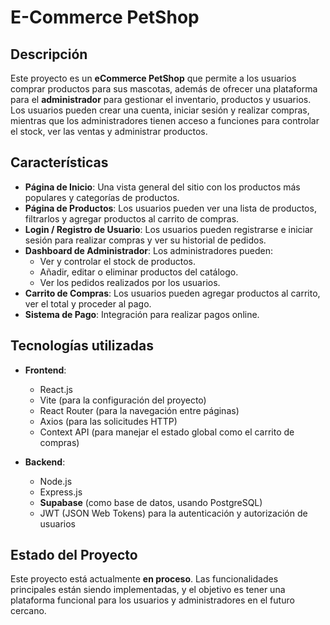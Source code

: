 # E-Commerce PetShop

## Descripción
Este proyecto es un **eCommerce PetShop** que permite a los usuarios comprar productos para sus mascotas, además de ofrecer una plataforma para el **administrador** para gestionar el inventario, productos y usuarios. Los usuarios pueden crear una cuenta, iniciar sesión y realizar compras, mientras que los administradores tienen acceso a funciones para controlar el stock, ver las ventas y administrar productos.

## Características
- **Página de Inicio**: Una vista general del sitio con los productos más populares y categorías de productos.
- **Página de Productos**: Los usuarios pueden ver una lista de productos, filtrarlos y agregar productos al carrito de compras.
- **Login / Registro de Usuario**: Los usuarios pueden registrarse e iniciar sesión para realizar compras y ver su historial de pedidos.
- **Dashboard de Administrador**: Los administradores pueden:
  - Ver y controlar el stock de productos.
  - Añadir, editar o eliminar productos del catálogo.
  - Ver los pedidos realizados por los usuarios.
- **Carrito de Compras**: Los usuarios pueden agregar productos al carrito, ver el total y proceder al pago.
- **Sistema de Pago**: Integración para realizar pagos online.

## Tecnologías utilizadas
- **Frontend**: 
  - React.js
  - Vite (para la configuración del proyecto)
  - React Router (para la navegación entre páginas)
  - Axios (para las solicitudes HTTP)
  - Context API (para manejar el estado global como el carrito de compras)

- **Backend**: 
  - Node.js
  - Express.js
  - **Supabase** (como base de datos, usando PostgreSQL)
  - JWT (JSON Web Tokens) para la autenticación y autorización de usuarios

## Estado del Proyecto

Este proyecto está actualmente **en proceso**. Las funcionalidades principales están siendo implementadas, y el objetivo es tener una plataforma funcional para los usuarios y administradores en el futuro cercano. 


